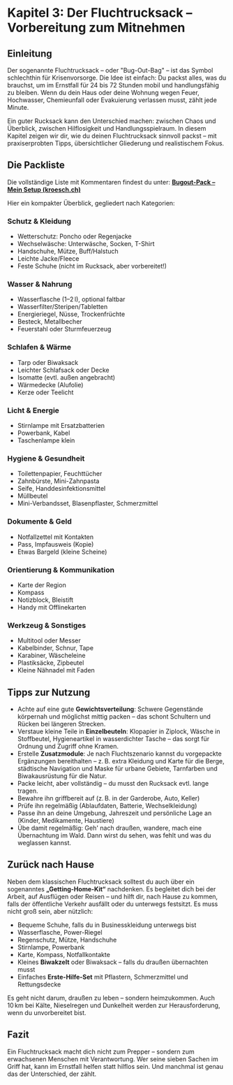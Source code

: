 # Kapitel 3: Der Fluchtrucksack – Vorbereitung zum Mitnehmen

## Einleitung

Der sogenannte Fluchtrucksack – oder "Bug-Out-Bag" – ist das Symbol schlechthin für Krisenvorsorge. Die Idee ist einfach: Du packst alles, was du brauchst, um im Ernstfall für 24 bis 72 Stunden mobil und handlungsfähig zu bleiben. Wenn du dein Haus oder deine Wohnung wegen Feuer, Hochwasser, Chemieunfall oder Evakuierung verlassen musst, zählt jede Minute.

Ein guter Rucksack kann den Unterschied machen: zwischen Chaos und Überblick, zwischen Hilflosigkeit und Handlungsspielraum. In diesem Kapitel zeigen wir dir, wie du deinen Fluchtrucksack sinnvoll packst – mit praxiserprobten Tipps, übersichtlicher Gliederung und realistischem Fokus.

## Die Packliste

Die vollständige Liste mit Kommentaren findest du unter:
**[Bugout-Pack – Mein Setup (kroesch.ch)](https://www.kroesch.ch/outdoor/bugout_pack/)**

Hier ein kompakter Überblick, gegliedert nach Kategorien:

### Schutz & Kleidung

* Wetterschutz: Poncho oder Regenjacke
* Wechselwäsche: Unterwäsche, Socken, T-Shirt
* Handschuhe, Mütze, Buff/Halstuch
* Leichte Jacke/Fleece
* Feste Schuhe (nicht im Rucksack, aber vorbereitet!)

### Wasser & Nahrung

* Wasserflasche (1–2 l), optional faltbar
* Wasserfilter/Steripen/Tabletten
* Energieriegel, Nüsse, Trockenfrüchte
* Besteck, Metallbecher
* Feuerstahl oder Sturmfeuerzeug

### Schlafen & Wärme

* Tarp oder Biwaksack
* Leichter Schlafsack oder Decke
* Isomatte (evtl. außen angebracht)
* Wärmedecke (Alufolie)
* Kerze oder Teelicht

### Licht & Energie

* Stirnlampe mit Ersatzbatterien
* Powerbank, Kabel
* Taschenlampe klein

### Hygiene & Gesundheit

* Toilettenpapier, Feuchttücher
* Zahnbürste, Mini-Zahnpasta
* Seife, Handdesinfektionsmittel
* Müllbeutel
* Mini-Verbandsset, Blasenpflaster, Schmerzmittel

### Dokumente & Geld

* Notfallzettel mit Kontakten
* Pass, Impfausweis (Kopie)
* Etwas Bargeld (kleine Scheine)

### Orientierung & Kommunikation

* Karte der Region
* Kompass
* Notizblock, Bleistift
* Handy mit Offlinekarten

### Werkzeug & Sonstiges

* Multitool oder Messer
* Kabelbinder, Schnur, Tape
* Karabiner, Wäscheleine
* Plastiksäcke, Zipbeutel
* Kleine Nähnadel mit Faden

## Tipps zur Nutzung

* Achte auf eine gute **Gewichtsverteilung**: Schwere Gegenstände körpernah und möglichst mittig packen – das schont Schultern und Rücken bei längeren Strecken.
* Verstaue kleine Teile in **Einzelbeuteln**: Klopapier in Ziplock, Wäsche in Stoffbeutel, Hygieneartikel in wasserdichter Tasche – das sorgt für Ordnung und Zugriff ohne Kramen.
* Erstelle **Zusatzmodule**: Je nach Fluchtszenario kannst du vorgepackte Ergänzungen bereithalten – z. B. extra Kleidung und Karte für die Berge, städtische Navigation und Maske für urbane Gebiete, Tarnfarben und Biwakausrüstung für die Natur.
* Packe leicht, aber vollständig – du musst den Rucksack evtl. lange tragen.
* Bewahre ihn griffbereit auf (z. B. in der Garderobe, Auto, Keller)
* Prüfe ihn regelmäßig (Ablaufdaten, Batterie, Wechselkleidung)
* Passe ihn an deine Umgebung, Jahreszeit und persönliche Lage an (Kinder, Medikamente, Haustiere)
* Übe damit regelmäßig: Geh' nach draußen, wandere, mach eine Übernachtung im Wald. Dann wirst du sehen, was fehlt und was du weglassen kannst.

## Zurück nach Hause

Neben dem klassischen Fluchtrucksack solltest du auch über ein sogenanntes **„Getting-Home-Kit“** nachdenken. Es begleitet dich bei der Arbeit, auf Ausflügen oder Reisen – und hilft dir, nach Hause zu kommen, falls der öffentliche Verkehr ausfällt oder du unterwegs festsitzt. Es muss nicht groß sein, aber nützlich:

* Bequeme Schuhe, falls du in Businesskleidung unterwegs bist
* Wasserflasche, Power-Riegel
* Regenschutz, Mütze, Handschuhe
* Stirnlampe, Powerbank
* Karte, Kompass, Notfallkontakte
* Kleines **Biwakzelt** oder Biwaksack – falls du draußen übernachten musst
* Einfaches **Erste-Hilfe-Set** mit Pflastern, Schmerzmittel und Rettungsdecke

Es geht nicht darum, draußen zu leben – sondern heimzukommen. Auch 10 km bei Kälte, Nieselregen und Dunkelheit werden zur Herausforderung, wenn du unvorbereitet bist.

## Fazit

Ein Fluchtrucksack macht dich nicht zum Prepper – sondern zum erwachsenen Menschen mit Verantwortung. Wer seine sieben Sachen im Griff hat, kann im Ernstfall helfen statt hilflos sein. Und manchmal ist genau das der Unterschied, der zählt.
